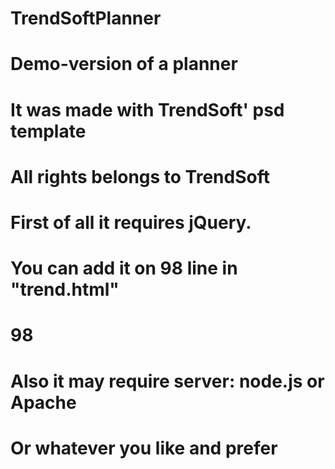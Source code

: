 # TrendSoftPlanner
# Demo-version of a planner
# It was made with TrendSoft' psd template
# All rights belongs to TrendSoft
# First of all it requires jQuery.
# You can add it on 98 line in "trend.html"
# 98 <script src="JS/jquery-1.11.3.min.js"></script>
# Also it may require server: node.js or Apache
# Or whatever you like and prefer
